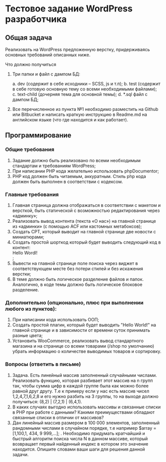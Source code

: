 # Тестовое задание WordPress разработчика

## Общая задача

Реализовать на WordPress предложенную верстку, придерживаясь основных требований
описанных ниже.

Что должно получиться

1. Три папки и файл с дампом БД:

    a. dev (содержит в себе исходники – SCSS, js и т.п);
    b. test (содержит в себе готовую основную тему со всеми необходимыми
файлами);
    c. text-child (дочерняя тема для основной темы);
    d. *.sql файл с дампом БД;

2. Все перечисленное из пункта №1 необходимо разместить на Github или Bitbucket и
написать краткую инструкцию в Readme.md на английском языке (что где
находится и как работает).

## Программирование

### Общие требования

1. Задание должно быть реализовано по всеми необходимым стандартам и
требованиям WordPress;
2. При написании PHP кода желательно использовать phpDocumentor;
3. PHP код должен быть читаемым, аккуратным. Стиль php кода должен быть
выполнен в соответствии с кодексом.

### Главные требования

1. Главная страница должна отображаться в соответствии с макетом и версткой,
быть статической с возможностью редактирования через «админку»;
2. Реализовать вывод контента (текста «О нас») на главной странице из «админки» (с
помощью ACF или кастомных метабоксов);
3. Создать CPT, который выводит на главной странице две новости с миниатюрами;
4. Создать простой шорткод который будет выводить следующий код в контент: <div
class="test-shortcode">Hello Wordl!</div>;
5. Вывести на главной странице поле поиска через виджет в соответствующем месте
без потери стилей и без искажения верстки;
6. В теме должно быть логическое разделение файлов и папок. Аналогично, в коде
темы должно быть логическое блоковое разделение.

### Дополнительно (опционально, плюс при выполнении любого из пунктов):

1. При написании кода использовать ООП;
2. Создать простой плагин, который будет выводить "Hello World!" на главной
странице и в зависимости от времени суток принимать разные цвета;
3. Установить WooCommerce, реализовать вывод стандартного магазина и на
странице со всеми товарами (/shop по умолчанию) убрать информацию о
количестве выводимых товаров и сортировку.

### Вопросы (ответить в письме)

1. Задача. Есть линейный массив заполненный случайными числами. Реализовать
функцию, которая разбивает этот массив на n групп так, чтобы сумма цифр в
каждой группе была как можно более равной друг другу. Т.е к примеру если у нас
есть массив чисел 1,2,4,7,1,6,2,8 и его нужно разбить на 3 группы, то на выходе
должно получиться: (8,2) | (7,2,1) | (6,4,1).
2. В каких случаях выгодно использовать массивы и связанные списки в PHP при
работе с данными? Какими преимуществами обладают связанные списки в
отличии от массивов?
3. Дан линейный массив размером в 100 000 элементов, заполненный рандомными
числами в случайном порядке, т.е например $array = [1,100,1, 434, 9 999,...]; .
Необходимо придумать кратчайший и быстрый алгоритм поиска числа N в данном
массиве, который возвращает первый найденный индекс в котором это значение
находится. Опишите словами ваши шаги для решения данной задачи.
